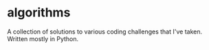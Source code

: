 # algorithms

A collection of solutions to various coding challenges that I've taken.
Written mostly in Python.
